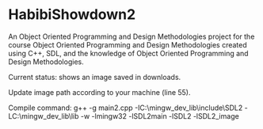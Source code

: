 # HabibiShowdown2
An Object Oriented Programming and Design Methodologies project for the course Object Oriented Programming and Design Methodologies created using C++, SDL, and the knowledge of Object Oriented Programming and Design Methodologies.

Current status: shows an image saved in downloads.

Update image path according to your machine (line 55).

Compile command:
g++ -g main2.cpp -IC:\mingw_dev_lib\include\SDL2 -LC:\mingw_dev_lib\lib -w -lmingw32 -lSDL2main -lSDL2 -lSDL2_image
